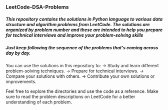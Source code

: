 ### LeetCode-DSA-Problems
##### This repository contains the solutions in Python language to various data structure and algorithm problems from LeetCode. The solutions are organized by problem number and these are intended to help you prepare for technical interviews and improve your problem-solving skills
##### Just keep following the sequence of the problems that's coming across day by day.
You can use the solutions in this repository to:
-> Study and learn different problem-solving techniques.
-> Prepare for technical interviews.
-> Compare your solutions with others.
-> Contribute your own solutions or improvements.

Feel free to explore the directories and use the code as a reference. Make sure to read the problem descriptions on LeetCode for a better understanding of each problem.
